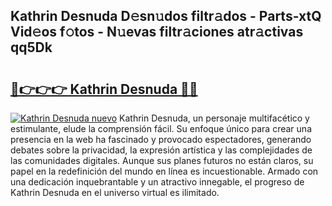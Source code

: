 ## Kathrin Desnuda D𝚎sn𝚞dos filtr𝚊dos - Parts-xtQ Vid𝚎os f𝚘tos - N𝚞evas filtr𝚊ciones atr𝚊ctivas qq5Dk

# <h2><a href="http://mbdhrd5.tromn.icu/?c=Kathrin+Desnuda">🔗👉👉👉 Kathrin Desnuda 🔗🔗</a></h2>

[![Kathrin Desnuda nuevo](https://i.imgur.com/pEAQMta.gif)](http://mbdhrd5.tromn.icu/?c=Kathrin+Desnuda)
Kathrin Desnuda, un personaje multifacético y estimulante, elude la comprensión fácil. Su enfoque único para crear una presencia en la web ha fascinado y provocado espectadores, generando debates sobre la privacidad, la expresión artística y las complejidades de las comunidades digitales. Aunque sus planes futuros no están claros, su papel en la redefinición del mundo en línea es incuestionable. Armado con una dedicación inquebrantable y un atractivo innegable, el progreso de Kathrin Desnuda en el universo virtual es ilimitado.
